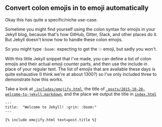 ## Convert colon emojis in to emoji automatically

Okay this has quite a specific/niche use-case.

Sometime you might find yourself using the colon syntax for emojis in your Jekyll blog, because that's how GitHub, Gitter, Slack, and other places do it. But Jekyll doesn't know how to handle these colon emojis.

So you might type `:boom:` expecting to get the 💥 emoji, but sadly you won't.

With this little Jekyll snippet that I've made, you can define a list of colon emojis and their actual emoji counter parts, and then use the include in place of your regular text. The list of emojis that are available these days is quite exhaustive (I think we're at about 1300?) so I've only included three to demonstrate how this works.

Take a look at [`_includes/emojify.html`](https://github.com/omgmog/jekyll-colon-emoji/blob/master/_includes/emojify.html), the title of [`_posts/2015-10-20-welcome-to-jekyll.markdown`](https://github.com/omgmog/jekyll-colon-emoji/blob/master/_posts/2015-10-20-welcome-to-jekyll.markdown), and the place we output the title in [`index.html`](https://github.com/omgmog/jekyll-colon-emoji/blob/master/index.html#L16)

```
---
title:  "Welcome to Jekyll! :grin: :boom:"
---
```

```
{% include emojify.html text=post.title %}
```

